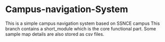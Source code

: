 # Campus-navigation-System
This is a simple campus navigation system based on SSNCE campus
This branch contains a short_module which is the core functional part.
Some sample map details are also stored as csv files. 
